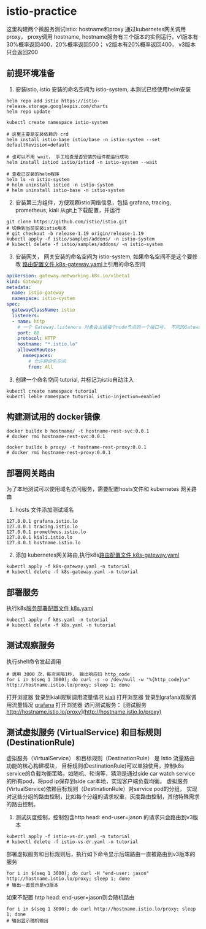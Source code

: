 # istio-practice
这里构建两个微服务测试istio: hostname和proxy
通过kubernetes网关调用 proxy， proxy调用 hostname,
hostname服务有三个版本的实例运行，v1版本有30%概率返回400，20%概率返回500； v2版本有20%概率返回400， v3版本只会返回200

## 前提环境准备
1. 安装istio, istio 安装的命名空间为 istio-system, 本测试已经使用helm安装
```shell
helm repo add istio https://istio-release.storage.googleapis.com/charts
helm repo update

kubectl create namespace istio-system

# 这里主要是安装依赖的 crd
helm install istio-base istio/base -n istio-system --set defaultRevision=default

# 也可以不用 wait， 手工检查是否安装的组件都运行成功
helm install istiod istio/istiod -n istio-system --wait

# 查看已安装的helm程序
helm ls -n istio-system
# helm uninstall istiod -n istio-system
# helm uninstall istio-base -n istio-system
```

2. 安装第三方组件，方便观察istio网络信息，包括 grafana, tracing, prometheus, kiali
从git上下载配置，并运行
```shell
git clone https://github.com/istio/istio.git
# 切换到当前安装istio版本
# git checkout -b release-1.19 origin/release-1.19
kubectl apply -f istio/samples/addons/ -n istio-system
# kubectl delete -f istio/samples/addons/ -n istio-system
```

3. 安装网关， 网关安装的命名空间为 istio-system, 如果命名空间不是这个要修改 [路由配置文件 k8s-gateway.yaml](k8s-gateway.yaml)上引用的命名空间
```yaml
apiVersion: gateway.networking.k8s.io/v1beta1
kind: Gateway
metadata:
  name: istio-gateway
  namespace: istio-system
spec:
  gatewayClassName: istio
  listeners:
  - name: http
    # 一个 Gateway.listeners 对象会占据每个node节点的一个端口号， 不同的Gateway.listeners对象要使用不同的端口
    port: 80
    protocol: HTTP
    hostname: "*.istio.lo"
    allowedRoutes:
      namespaces:
        # 允许跨命名空间
        from: All
```
3. 创建一个命名空间 tutorial, 并标记为istio自动注入
```shell
kubectl create namespace tutorial
kubectl leble namespace tutorial istio-injection=enabled
```

## 构建测试用的 docker镜像
```shell
docker buildx b hostname/ -t hostname-rest-svc:0.0.1
# docker rmi hostname-rest-svc:0.0.1

docker buildx b proxy/ -t hostname-rest-proxy:0.0.1
# docker rmi hostname-rest-proxy:0.0.1
```

## 部署网关路由
为了本地测试可以使用域名访问服务，需要配置hosts文件和 kubernetes 网关路由
1. hosts 文件添加测试域名
```
127.0.0.1 grafana.istio.lo
127.0.0.1 tracing.istio.lo
127.0.0.1 prometheus.istio.lo
127.0.0.1 kiali.istio.lo
127.0.0.1 hostname.istio.lo
```
2. 添加 kubernetes网关路由,执行k8s[路由配置文件 k8s-gateway.yaml](k8s-gateway.yaml)
```shell
kubectl apply -f k8s-gateway.yaml -n tutorial
# kubectl delete -f k8s-gateway.yaml -n tutorial
```

## 部署服务
执行k8s[服务部署配置文件 k8s.yaml](k8s.yaml)
```shell
kubectl apply -f k8s.yaml -n tutorial
# kubectl delete -f k8s.yaml -n tutorial
```

## 测试观察服务
执行shell命令发起调用
```shell
# 调用 3000 次，每次间隔1秒， 输出响应码 http_code
for i in $(seq 1 3000); do curl -s -o /dev/null -w "%{http_code}\n" http://hostname.istio.lo/proxy; sleep 1; done
```
打开浏览器 登录到kiali观察调用流量情况 [kiali](http://kiali.istio.lo/kiali/console/graph/namespaces/)
打开浏览器 登录到grafana观察调用流量情况 [grafana](http://grafana.istio.lo)
打开浏览器 访问测试服务： [测试服务 http://hostname.istio.lo/proxy](http://hostname.istio.lo/proxy)

## 测试虚拟服务 (VirtualService) 和目标规则 (DestinationRule)
虚拟服务（VirtualService） 和目标规则（DestinationRule） 是 Istio 流量路由功能的核心构建模块，
目标规则(DestinationRule)可以单独使用，控制k8s service的负载均衡策略，如随机、轮询等，猜测是通过side car watch service的所有pod，将pod ip保存到side car本地，实现客户端负载均衡。
虚拟服务 (VirtualService)依赖目标规则（DestinationRule）对service pod的分组， 实现对这些分组的路由控制，比如每个分组的请求权重，灰度路由控制，其他特殊需求的路由控制。

1. 测试灰度控制，控制包含http head: end-user=jason 的请求只会路由到v3版本

```shell
kubectl apply -f istio-vs-dr.yaml -n tutorial
# kubectl delete -f istio-vs-dr.yaml -n tutorial
```
部署虚拟服务和目标规则后，执行如下命令显示后端路由一直被路由到v3版本的服务
```shell
for i in $(seq 1 3000); do curl -H "end-user: jason" http://hostname.istio.lo/proxy; sleep 1; done
# 输出一直显示是v3版本
```
如果不配置 http head: end-user=jason则会随机路由
```shell
for i in $(seq 1 3000); do curl http://hostname.istio.lo/proxy; sleep 1; done
# 输出显示随机输出
```
